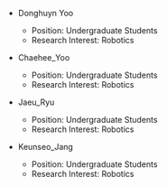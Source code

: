* Donghuyn Yoo
  - Position: Undergraduate Students
  - Research Interest: Robotics

* Chaehee_Yoo
  - Position: Undergraduate Students
  - Research Interest: Robotics

* Jaeu_Ryu
  - Position: Undergraduate Students
  - Research Interest: Robotics

* Keunseo_Jang
  - Position: Undergraduate Students
  - Research Interest: Robotics
